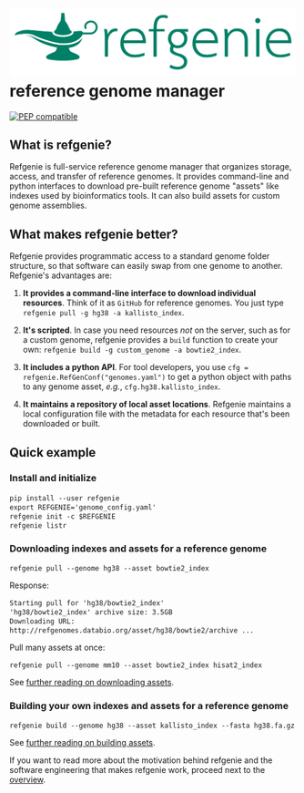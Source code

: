 
# <img src="img/refgenie_logo.svg" class="img-header"> reference genome manager

[![PEP compatible](http://pepkit.github.io/img/PEP-compatible-green.svg)](http://pepkit.github.io)


## What is refgenie?

Refgenie is full-service reference genome manager that organizes storage, access, and transfer of reference genomes. It provides command-line and python interfaces to download pre-built reference genome "assets" like indexes used by bioinformatics tools. It can also build assets for custom genome assemblies. 

## What makes refgenie better?

Refgenie provides programmatic access to a standard genome folder structure, so that software can easily swap from one genome to another. Refgenie's advantages are:

1. **It provides a command-line interface to download individual resources**. Think of it as `GitHub` for reference genomes. You just type `refgenie pull -g hg38 -a kallisto_index`.

2. **It's scripted**. In case you need resources *not* on the server, such as for a custom genome, refgenie provides a `build` function to create your own: `refgenie build -g custom_genome -a bowtie2_index`.

3. **It includes a python API**. For tool developers, you use `cfg = refgenie.RefGenConf("genomes.yaml")` to get a python object with paths to any genome asset, *e.g.*, `cfg.hg38.kallisto_index`.

4. **It maintains a repository of local asset locations**. Refgenie maintains a local configuration file with the metadata for each resource that's been downloaded or built.

## Quick example

### Install and initialize

```console
pip install --user refgenie
export REFGENIE='genome_config.yaml'
refgenie init -c $REFGENIE
refgenie listr
```

### Downloading indexes and assets for a reference genome

```console
refgenie pull --genome hg38 --asset bowtie2_index
```

Response:
```console
Starting pull for 'hg38/bowtie2_index'
'hg38/bowtie2_index' archive size: 3.5GB
Downloading URL: http://refgenomes.databio.org/asset/hg38/bowtie2/archive ...
```

Pull many assets at once:
```console
refgenie pull --genome mm10 --asset bowtie2_index hisat2_index
```

See [further reading on downloading assets](download.md).

### Building your own indexes and assets for a reference genome


```console
refgenie build --genome hg38 --asset kallisto_index --fasta hg38.fa.gz
```

See [further reading on building assets](build.md).

If you want to read more about the motivation behind refgenie and the software engineering that makes refgenie work, proceed next to the [overview](overview.md).
